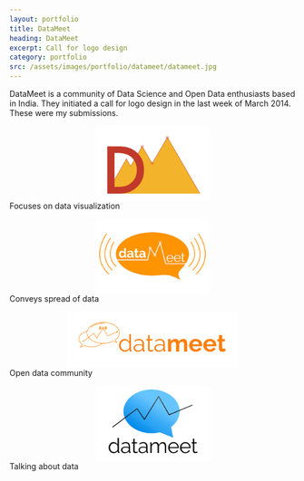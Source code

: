 ```yaml
---
layout: portfolio
title: DataMeet
heading: DataMeet
excerpt: Call for logo design
category: portfolio
src: /assets/images/portfolio/datameet/datameet.jpg
---
```


DataMeet is a community of Data Science and Open Data enthusiasts based in India. They initiated a call for logo design in the last week of March 2014. These were my submissions.

<p class="text-center">
	<img src="/assets/images/portfolio/datameet/data-meet-logo.jpg" style="margin: auto; display: block; max-width: 200px;">
	<span class="text-muted caption">Focuses on data visualization</span>
</p>

<p class="text-center">
	<img src="/assets/images/portfolio/datameet/datameet-inside-bubble.jpg" style="margin: auto; display: block; max-width: 200px;">
	<span class="text-muted caption">Conveys spread of data</span>
</p>

<p class="text-center">
	<img src="/assets/images/portfolio/datameet/datameet-3.png" style="margin: auto; display: block; max-width: 300px;">
	<span class="text-muted caption">Open data community</span>
</p>

<p class="text-center">
	<img src="/assets/images/portfolio/datameet/datameet.jpg" style="margin: auto; display: block; max-width: 200px;">
	<span class="text-muted caption">Talking about data</span>
</p>
